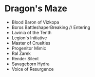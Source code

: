 # Dragon's Maze
- Blood Baron of Vizkopa
- Boros BattleshaperBreaking // Entering
- Lavinia of the Tenth
- Legion's Initiative
- Master of Cruelties
- Progenitor Mimic
- Ral Zarek
- Render Silent
- Savageborn Hydra
- Voice of Resurgence
